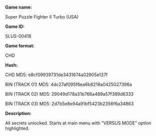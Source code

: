 **Game name:**

Super Puzzle Fighter II Turbo (USA)

**Game ID:**

SLUS-00418

**Game format:**

CHD

**Hash:**

CHD MD5: e8cf09939731de3431674a02905e137f

BIN (TRACK 01) MD5: 4dc27af095f6ea6b8218a0425027396a

BIN (TRACK 02) MD5: 29049d178a31b766a489a57f389d6333

BIN (TRACK 03) MD5: 2d7b5e8e94a91bf5423b2356f6a34863

**Description:**

All secrets unlocked. Starts at main menu with "VERSUS MODE" option highlighted.